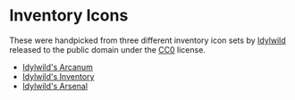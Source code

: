 # Inventory Icons

These were handpicked from three different inventory icon sets by [Idylwild](https://opengameart.org/users/idylwild) released to the public domain under the [CC0](https://creativecommons.org/publicdomain/zero/1.0/) license.

* [Idylwild's Arcanum](https://opengameart.org/content/idylwilds-arcanum)
* [Idylwild's Inventory](https://opengameart.org/content/idylwilds-inventory)
* [Idylwild's Arsenal](https://opengameart.org/content/idylwilds-aerial-arsenal)
